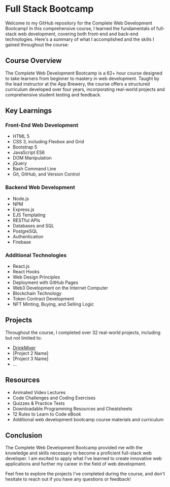 # Full Stack Bootcamp

Welcome to my GitHub repository for the Complete Web Development Bootcamp! In this comprehensive course, I learned the fundamentals of full-stack web development, covering both front-end and back-end technologies. Here's a summary of what I accomplished and the skills I gained throughout the course:

## Course Overview

The Complete Web Development Bootcamp is a 62+ hour course designed to take learners from beginner to mastery in web development. Taught by the lead instructor at the App Brewery, the course offers a structured curriculum developed over four years, incorporating real-world projects and comprehensive student testing and feedback.

## Key Learnings

### Front-End Web Development
- HTML 5
- CSS 3, including Flexbox and Grid
- Bootstrap 5
- JavaScript ES6
- DOM Manipulation
- jQuery
- Bash Command Line
- Git, GitHub, and Version Control

### Backend Web Development
- Node.js
- NPM
- Express.js
- EJS Templating
- RESTful APIs
- Databases and SQL
- PostgreSQL
- Authentication
- Firebase

### Additional Technologies
- React.js
- React Hooks
- Web Design Principles
- Deployment with GitHub Pages
- Web3 Development on the Internet Computer
- Blockchain Technology
- Token Contract Development
- NFT Minting, Buying, and Selling Logic

## Projects
Throughout the course, I completed over 32 real-world projects, including but not limited to:
- [DrinkMixer](https://drinkmixer.fly.dev/)
- [Project 2 Name]
- [Project 3 Name]
- ...

## Resources
- Animated Video Lectures
- Code Challenges and Coding Exercises
- Quizzes & Practice Tests
- Downloadable Programming Resources and Cheatsheets
- 12 Rules to Learn to Code eBook
- Additional web development bootcamp course materials and curriculum

## Conclusion
The Complete Web Development Bootcamp provided me with the knowledge and skills necessary to become a proficient full-stack web developer. I am excited to apply what I've learned to create innovative web applications and further my career in the field of web development.

Feel free to explore the projects I've completed during the course, and don't hesitate to reach out if you have any questions or feedback!
